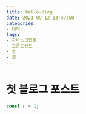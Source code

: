 ```yaml
---
title: hello-blog
date: 2021-09-12 13:49:50
categories:
- 대박..
tags:
- 자바스크립트
- 프론트엔드
- 수
- 뢰
---
```


# 첫 블로그 포스트

```javascript
const r = 1;
```
